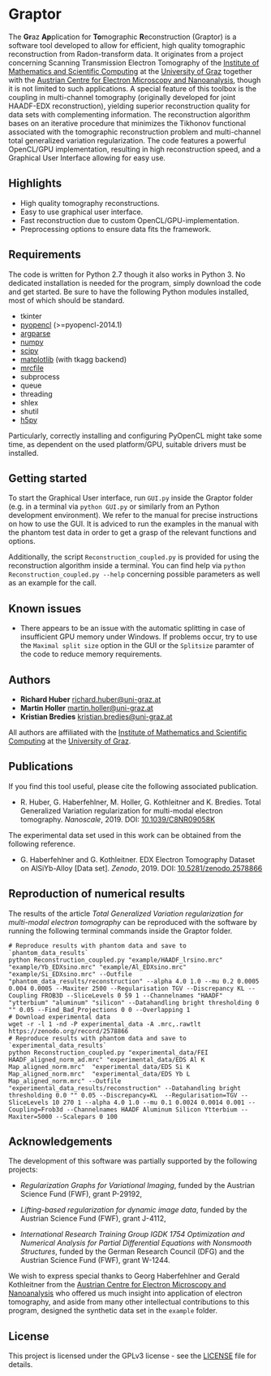 # Graptor
The **Gr**az **Ap**plication for **To**mographic **R**econstruction (Graptor) is a software tool developed to allow for efficient, high quality tomographic reconstruction from Radon-transform data. It originates from a project concerning Scanning Transmission Electron Tomography of the [Institute of Mathematics and Scientific Computing](https://mathematik.uni-graz.at/en) at the [University of Graz](https://www.uni-graz.at/en) together with the  [Austrian Centre for Electron Microscopy and Nanoanalysis](https://www.felmi-zfe.at), though it is not limited to such applications. A special feature of this toolbox is the coupling in multi-channel tomography (originally developed for joint HAADF-EDX reconstruction), yielding superior reconstruction quality for data sets with complementing information. The reconstruction algorithm bases on an iterative procedure that minimizes the Tikhonov functional associated with the tomographic reconstruction problem and multi-channel total generalized variation regularization. The code features a powerful OpenCL/GPU implementation, resulting in high reconstruction speed, and a Graphical User Interface allowing for easy use.

## Highlights
* High quality tomography reconstructions.
* Easy to use graphical user interface.
* Fast reconstruction due to custom OpenCL/GPU-implementation.
* Preprocessing options to ensure data fits the framework.
 
## Requirements
The code is written for Python 2.7 though it also works in Python 3. No dedicated installation is needed for the program, simply download the code and get started. Be sure to have the following Python modules installed, most of which should be standard.

* tkinter
* [pyopencl](https://pypi.org/project/pyopencl/) (>=pyopencl-2014.1)
* [argparse](https://pypi.org/project/argparse/)
* [numpy](https://pypi.org/project/numpy/)
* [scipy](https://pypi.org/project/scipy/)
* [matplotlib](https://pypi.org/project/matplotlib/) (with tkagg backend)
* [mrcfile](https://pypi.org/project/mrcfile/)
* subprocess
* queue
* threading
* shlex
* shutil
* [h5py](https://pypi.org/project/h5py/)

Particularly, correctly installing and configuring PyOpenCL might take some time, as dependent on the used platform/GPU, suitable drivers must be installed.

## Getting started
To start the Graphical User interface, run `GUI.py` inside the Graptor folder (e.g. in a terminal via `python GUI.py` or similarly from an Python development environment). 
We refer to the manual for precise instructions on how to use the GUI. It is adviced to run the examples in the manual with the phantom test data in order to get a grasp of the relevant functions and options.

Additionally, the script `Reconstruction_coupled.py` is provided for using the reconstruction algorithm inside a terminal. You can find help via `python Reconstruction_coupled.py --help` concerning possible parameters as well as an example for the call.

## Known issues

* There appears to be an issue with the automatic splitting in case of insufficient GPU memory under Windows. If problems occur, try to use the `Maximal split size` option in the GUI or the `Splitsize` paramter of the code to reduce memory requirements.

## Authors

* **Richard Huber** richard.huber@uni-graz.at
* **Martin Holler** martin.holler@uni-graz.at 
* **Kristian Bredies** kristian.bredies@uni-graz.at

All authors are affiliated with the [Institute of Mathematics and Scientific Computing](https://mathematik.uni-graz.at/en) at the [University of Graz](https://www.uni-graz.at/en).

## Publications
If you find this tool useful, please cite the following associated publication.

* R. Huber, G. Haberfehlner, M. Holler, G. Kothleitner and K. Bredies. Total Generalized Variation regularization for multi-modal electron tomography. *Nanoscale*, 2019. DOI: [10.1039/C8NR09058K](https://doi.org/10.1039/C8NR09058K)

The experimental data set used in this work can be obtained from the following reference.

* G. Haberfehlner and G. Kothleitner. EDX Electron Tomography Dataset on AlSiYb-Alloy [Data set]. *Zenodo*, 2019. DOI: [10.5281/zenodo.2578866](http://doi.org/10.5281/zenodo.2578866)

## Reproduction of numerical results

The results of the article *Total Generalized Variation regularization for multi-modal electron tomography* can be reproduced with the software by running the following terminal commands inside the Graptor folder.

```
# Reproduce results with phantom data and save to `phantom_data_results`
python Reconstruction_coupled.py "example/HAADF_lrsino.mrc" "example/Yb_EDXsino.mrc" "example/Al_EDXsino.mrc" "example/Si_EDXsino.mrc" --Outfile "phantom_data_results/reconstruction" --alpha 4.0 1.0 --mu 0.2 0.0005 0.004 0.0005 --Maxiter 2500 --Regularisation TGV --Discrepancy KL --Coupling FROB3D --SliceLevels 0 59 1 --Channelnames "HAADF" "ytterbium" "aluminum" "silicon" --Datahandling bright thresholding 0 "" 0.05 --Find_Bad_Projections 0 0 --Overlapping 1 
# Download experimental data
wget -r -l 1 -nd -P experimental_data -A .mrc,.rawtlt https://zenodo.org/record/2578866
# Reproduce results with phantom data and save to `experimental_data_results`
python Reconstruction_coupled.py "experimental_data/FEI HAADF_aligned_norm_ad.mrc" "experimental_data/EDS Al K Map_aligned_norm.mrc"  "experimental_data/EDS Si K Map_aligned_norm.mrc"  "experimental_data/EDS Yb L Map_aligned_norm.mrc" --Outfile "experimental_data_results/reconstruction" --Datahandling bright thresholding 0.0 "" 0.05 --Discrepancy=KL  --Regularisation=TGV --SliceLevels 10 270 1 --alpha 4.0 1.0 --mu 0.1 0.0024 0.0014 0.001 --Coupling=Frob3d --Channelnames HAADF Aluminum Silicon Ytterbium --Maxiter=5000 --Scalepars 0 100
```

## Acknowledgements

The development of this software was partially supported by the following projects:

* *Regularization Graphs for Variational Imaging*, funded by the Austrian Science Fund (FWF), grant P-29192,

* *Lifting-based regularization for dynamic image data*, funded by the Austrian Science Fund (FWF), grant J-4112,

* *International Research Training Group IGDK 1754 Optimization and Numerical Analysis for Partial Differential Equations with Nonsmooth
Structures*, funded by the German Research Council (DFG) and the Austrian Science Fund (FWF), grant W-1244.

We wish to express special thanks to Georg Haberfehlner and Gerald Kothleitner from the [Austrian Centre for Electron Microscopy and Nanoanalysis](https://www.felmi-zfe.at) who offered us much insight into application of electron tomography, and aside from many other intellectual contributions to this program, designed the synthetic data set in the `example` folder.

## License

This project is licensed under the GPLv3 license - see the [LICENSE](LICENSE) file for details.
